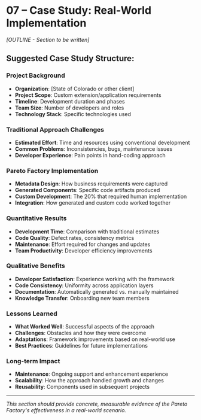 # 07 – Case Study: Real-World Implementation

*[OUTLINE - Section to be written]*

## Suggested Case Study Structure:

### Project Background
- **Organization**: [State of Colorado or other client]
- **Project Scope**: Custom extension/application requirements
- **Timeline**: Development duration and phases
- **Team Size**: Number of developers and roles
- **Technology Stack**: Specific technologies used

### Traditional Approach Challenges
- **Estimated Effort**: Time and resources using conventional development
- **Common Problems**: Inconsistencies, bugs, maintenance issues
- **Developer Experience**: Pain points in hand-coding approach

### Pareto Factory Implementation
- **Metadata Design**: How business requirements were captured
- **Generated Components**: Specific code artifacts produced
- **Custom Development**: The 20% that required human implementation
- **Integration**: How generated and custom code worked together

### Quantitative Results
- **Development Time**: Comparison with traditional estimates
- **Code Quality**: Defect rates, consistency metrics
- **Maintenance**: Effort required for changes and updates
- **Team Productivity**: Developer efficiency improvements

### Qualitative Benefits
- **Developer Satisfaction**: Experience working with the framework
- **Code Consistency**: Uniformity across application layers
- **Documentation**: Automatically generated vs. manually maintained
- **Knowledge Transfer**: Onboarding new team members

### Lessons Learned
- **What Worked Well**: Successful aspects of the approach
- **Challenges**: Obstacles and how they were overcome
- **Adaptations**: Framework improvements based on real-world use
- **Best Practices**: Guidelines for future implementations

### Long-term Impact
- **Maintenance**: Ongoing support and enhancement experience
- **Scalability**: How the approach handled growth and changes
- **Reusability**: Components used in subsequent projects

---

*This section should provide concrete, measurable evidence of the Pareto Factory's effectiveness in a real-world scenario.*
